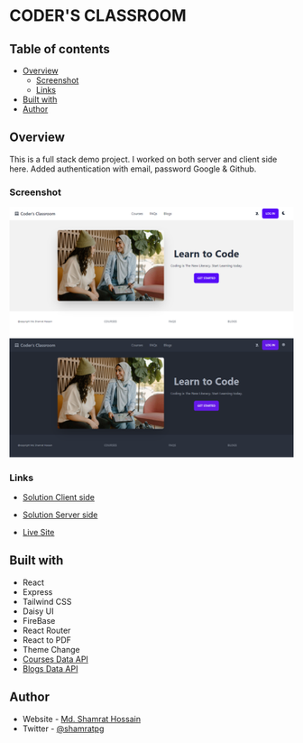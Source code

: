 # CODER'S CLASSROOM

## Table of contents

- [Overview](#overview)
  - [Screenshot](#screenshot)
  - [Links](#links)
- [Built with](#built-with)
- [Author](#author)


## Overview

This is a full stack demo project. I worked on both server and client side here. Added authentication with email, password Google & Github. 


### Screenshot

![](image/screenshot-light.jpg)
![](image/screenshot-dark.jpg)


### Links

- [Solution Client side](https://github.com/programming-hero-web-course1/b610-learning-platform-client-side-shamratPG)
- [Solution Server side](https://github.com/programming-hero-web-course1/b610-lerning-platform-server-side-shamratPG)

- [Live Site](https://coders-classroom-5ae3d.web.app/)


## Built with

- React
- Express
- Tailwind CSS
- Daisy UI
- FireBase
- React Router
- React to PDF
- Theme Change
- [Courses Data API](https://coders-classroom-server.vercel.app/courses)
- [Blogs Data API](https://coders-classroom-server.vercel.app/blogs)

## Author

- Website - [Md. Shamrat Hossain](https://github.com/shamratPG)
- Twitter - [@shamratpg](https://twitter.com/shamratpg)

